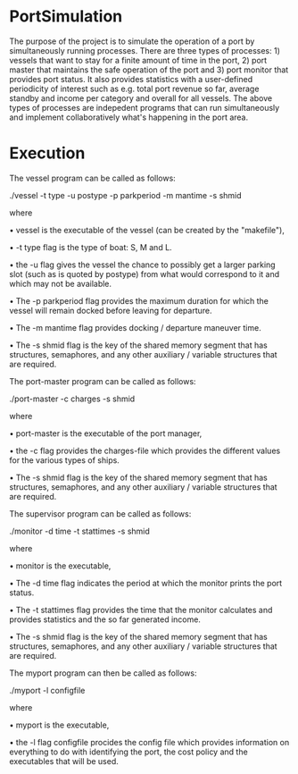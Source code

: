 # PortSimulation

The purpose of the project is to simulate the operation of a port by simultaneously running processes. There are three types 
of processes: 1) vessels that want to stay for a finite amount of time in the port, 2) port master that maintains the safe
operation of the port and 3) port monitor that provides port status. It also provides statistics with a user-defined periodicity
of interest such as e.g. total port revenue so far, average standby and income per category and overall for all vessels.
The above types of processes are indepedent programs that can run simultaneously and implement collaboratively
what's happening in the port area.

# Execution

The vessel program can be called as follows:

./vessel -t type -u postype -p parkperiod -m mantime -s shmid

where

• vessel is the executable of the vessel (can be created by the "makefile"),

• -t type flag is the type of boat: S, M and L.

• the -u flag gives the vessel the chance to possibly get a larger parking slot (such as
is quoted by postype) from what would correspond to it and which may not be available.

• The -p parkperiod flag provides the maximum duration for which the vessel will remain docked before leaving for departure. 

• The -m mantime flag provides docking / departure maneuver time.

• The -s shmid flag is the key of the shared memory segment that has structures, semaphores, and any other
auxiliary / variable structures that are required.

The port-master program can be called as follows:

./port-master -c charges -s shmid

where

• port-master is the executable of the port manager,

• the -c flag provides the charges-file which provides the different values for the various
types of ships.

• The -s shmid flag is the key of the shared memory segment that has structures, semaphores, and any other
auxiliary / variable structures that are required.

The supervisor program can be called as follows:

./monitor -d time -t stattimes -s shmid

where

• monitor is the executable,

• The -d time flag indicates the period at which the monitor prints the port status.

• The -t stattimes flag provides the time that the monitor calculates and
provides statistics and the so far generated income.

• The -s shmid flag is the key of the shared memory segment that has structures, semaphores, and any other
auxiliary / variable structures that are required.

The myport program can then be called as follows:

./myport -l configfile

where

• myport is the executable,

• the -l flag configfile procides the config file which provides information on everything to do with identifying
the port, the cost policy and the executables that will be used.
